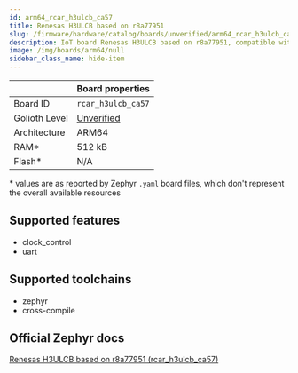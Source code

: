 ```yaml
---
id: arm64_rcar_h3ulcb_ca57
title: Renesas H3ULCB based on r8a77951
slug: /firmware/hardware/catalog/boards/unverified/arm64_rcar_h3ulcb_ca57
description: IoT board Renesas H3ULCB based on r8a77951, compatible with Golioth at unverified level.
image: /img/boards/arm64/null
sidebar_class_name: hide-item
---
```


[//]: # (This is an auto-generated file, do not edit! Changes to it will be lost upon re-generation)



|                | Board properties     |
| -------------  | -------------------- |
| Board ID       | `rcar_h3ulcb_ca57` |
| Golioth Level  | [Unverified](/firmware/hardware#unverified-boards) |
| Architecture   | ARM64 |
| RAM*           | 512 kB |
| Flash*         | N/A |

\* values are as reported by Zephyr `.yaml` board files, which don't represent the overall available resources



## Supported features

* clock_control
* uart

## Supported toolchains

* zephyr
* cross-compile

## Official Zephyr docs

[Renesas H3ULCB based on r8a77951 (rcar_h3ulcb_ca57)](https://docs.zephyrproject.org/3.6.0/boards/arm64/rcar_h3ulcb_ca57/doc/index.html)
